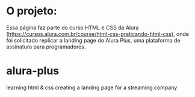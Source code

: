 # O projeto:

Essa página faz parte do curso HTML e CSS da Alura (https://cursos.alura.com.br/course/html-css-praticando-html-css), onde foi solicitado replicar a landing page do Alura Plus, uma plataforma de assinatura para programadores.

# alura-plus
learning html &amp; css creating a landing page for a streaming company
